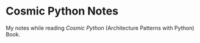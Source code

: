 # Cosmic Python Notes

My notes while reading *Cosmic Python* (Architecture Patterns with Python) Book.
